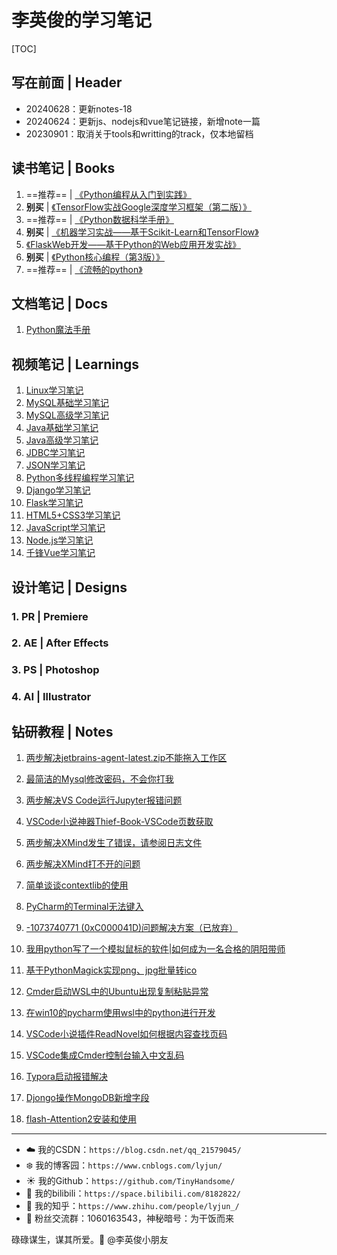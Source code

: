 # 李英俊的学习笔记

[TOC]

## 写在前面 | Header

- 20240628：更新notes-18
- 20240624：更新js、nodejs和vue笔记链接，新增note一篇
- 20230901：取消关于tools和writting的track，仅本地留档

## 读书笔记 | Books

1. ==推荐== | [《Python编程从入门到实践》]()
2. **别买** | [《TensorFlow实战Google深度学习框架（第二版）》](https://blog.csdn.net/qq_21579045/category_10672814.html)
3. ==推荐== | [《Python数据科学手册》](https://blog.csdn.net/qq_21579045/category_10672841.html)
4. **别买** | [《机器学习实战——基于Scikit-Learn和TensorFlow》](https://blog.csdn.net/qq_21579045/category_10672881.html)
5. [《FlaskWeb开发——基于Python的Web应用开发实战》]()
6. **别买** | [《Python核心编程（第3版）》](https://blog.csdn.net/qq_21579045/article/details/116023841)
7. ==推荐== | [《流畅的python》](https://blog.csdn.net/qq_21579045/article/details/120565729)

## 文档笔记 | Docs

1. [Python魔法手册](https://github.com/TinyHandsome/BookStudy/tree/master/1-books/docs1_python%E9%AD%94%E6%B3%95%E6%89%8B%E5%86%8C)

## 视频笔记 | Learnings

1. [Linux学习笔记](https://blog.csdn.net/qq_21579045/article/details/95605401)
2. [MySQL基础学习笔记](https://blog.csdn.net/qq_21579045/article/details/98111827)
3. [MySQL高级学习笔记](https://blog.csdn.net/qq_21579045/article/details/99702766)
4. [Java基础学习笔记](https://www.cnblogs.com/lyjun/p/11956413.html)
5. [Java高级学习笔记](https://www.cnblogs.com/lyjun/p/12524331.html)
6. [JDBC学习笔记](https://blog.csdn.net/qq_21579045/article/details/105386353)
7. [JSON学习笔记](https://blog.csdn.net/qq_21579045/article/details/108577716)
8. [Python多线程编程学习笔记](https://blog.csdn.net/qq_21579045/article/details/113741647)
9. [Django学习笔记](https://blog.csdn.net/qq_21579045/article/details/122486699)
9. [Flask学习笔记](https://blog.csdn.net/qq_21579045/article/details/124550035)
9. [HTML5+CSS3学习笔记](https://blog.csdn.net/qq_21579045/article/details/126626027)
9. [JavaScript学习笔记](https://blog.csdn.net/qq_21579045/article/details/128727280)
9. [Node.js学习笔记](https://blog.csdn.net/qq_21579045/article/details/128727454)
9. [千锋Vue学习笔记](https://blog.csdn.net/qq_21579045/article/details/139767735)

## 设计笔记 | Designs

### 1. PR | Premiere

### 2. AE | After Effects

### 3. PS | Photoshop

### 4. AI | Illustrator

## 钻研教程 | Notes

1. [两步解决jetbrains-agent-latest.zip不能拖入工作区](https://blog.csdn.net/qq_21579045/article/details/108804218)

2. [最简洁的Mysql修改密码，不会你打我](https://blog.csdn.net/qq_21579045/article/details/108908862)

3. [两步解决VS Code运行Jupyter报错问题](https://blog.csdn.net/qq_21579045/article/details/108908862)

4. [VSCode小说神器Thief-Book-VSCode页数获取](https://blog.csdn.net/qq_21579045/article/details/111408200)

5. [两步解决XMind发生了错误，请参阅日志文件](https://blog.csdn.net/qq_21579045/article/details/111414608)

6. [两步解决XMind打不开的问题](https://blog.csdn.net/qq_21579045/article/details/111467229)

7. [简单谈谈contextlib的使用](https://blog.csdn.net/qq_21579045/article/details/111645056)

8. [PyCharm的Terminal无法键入](https://blog.csdn.net/qq_21579045/article/details/112758972)

9. [-1073740771 (0xC000041D)问题解决方案（已放弃）](https://blog.csdn.net/qq_21579045/article/details/112759299)

10. [我用python写了一个模拟鼠标的软件|如何成为一名合格的阴阳带师](https://blog.csdn.net/qq_21579045/article/details/117168759)

11. [基于PythonMagick实现png、jpg批量转ico](https://blog.csdn.net/qq_21579045/article/details/117465485)

12. [Cmder启动WSL中的Ubuntu出现复制粘贴异常](https://blog.csdn.net/qq_21579045/article/details/121230751)

13. [在win10的pycharm使用wsl中的python进行开发](https://blog.csdn.net/qq_21579045/article/details/121335719)

14. [VSCode小说插件ReadNovel如何根据内容查找页码](https://blog.csdn.net/qq_21579045/article/details/121371380)

15. [VSCode集成Cmder控制台输入中文乱码](https://blog.csdn.net/qq_21579045/article/details/121507825)

15. [Typora启动报错解决](https://blog.csdn.net/qq_21579045/article/details/125818691)

15. [Djongo操作MongoDB新增字段](https://blog.csdn.net/qq_21579045/article/details/125888666)

15. [flash-Attention2安装和使用](https://blog.csdn.net/qq_21579045/article/details/140037802)

    

------


- :cloud: 我的CSDN：`https://blog.csdn.net/qq_21579045/`
- :snowflake: 我的博客园：`https://www.cnblogs.com/lyjun/`
- :sunny: 我的Github：`https://github.com/TinyHandsome/`
- :rainbow: 我的bilibili：`https://space.bilibili.com/8182822/`
- :tomato: 我的知乎：`https://www.zhihu.com/people/lyjun_/`
- :penguin: 粉丝交流群：1060163543，神秘暗号：为干饭而来

碌碌谋生，谋其所爱。:ocean:              @李英俊小朋友
